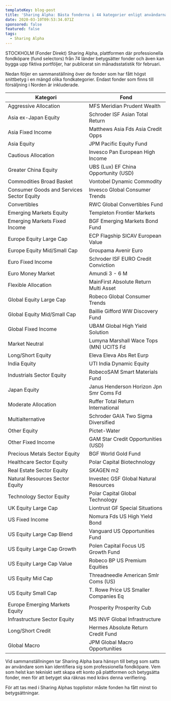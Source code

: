 ```yaml
---
templateKey: blog-post
title: 'Sharing Alpha: Bästa fonderna i 44 kategorier enligt användarna'
date: 2020-03-10T09:53:34.071Z
sponsored: false
featured: false
tags:
  - Sharing Alpha
---
```

STOCKHOLM (Fonder Direkt) Sharing Alpha, plattformen där professionella fondköpare (fund selectors) från 74 länder betygsätter fonder och även kan bygga upp fiktiva portföljer, har publicerat sin månadsstatistik för februari.

Nedan följer en sammanställning över de fonder som har fått högst snittbetyg i en mängd olika fondkategorier. Endast fonder som finns till försäljning i Norden är inkluderade.

<!--StartFragment-->

| **Kategori**                              | **Fond**                                |
| ----------------------------------------- | --------------------------------------- |
| Aggressive Allocation                     | MFS Meridian Prudent Wealth             |
| Asia ex-Japan Equity                      | Schroder ISF Asian Total Return         |
| Asia Fixed Income                         | Matthews Asia Fds Asia Credit Opps      |
| Asia Equity                               | JPM Pacific Equity Fund                 |
| Cautious Allocation                       | Invesco Pan European High Income        |
| Greater China Equity                      | UBS (Lux) EF China Opportunity (USD)    |
| Commodities Broad Basket                  | Vontobel Dynamic Commodity              |
| Consumer Goods and Services Sector Equity | Invesco Global Consumer Trends          |
| Convertibles                              | RWC Global Convertibles Fund            |
| Emerging Markets Equity                   | Templeton Frontier Markets              |
| Emerging Markets Fixed Income             | BGF Emerging Markets Bond Fund          |
| Europe Equity Large Cap                   | ECP Flagship SICAV European Value       |
| Europe Equity Mid/Small Cap               | Groupama Avenir Euro                    |
| Euro Fixed Income                         | Schroder ISF EURO Credit Conviction     |
| Euro Money Market                         | Amundi 3 - 6 M                          |
| Flexible Allocation                       | MainFirst Absolute Return Multi Asset   |
| Global Equity Large Cap                   | Robeco Global Consumer Trends           |
| Global Equity Mid/Small Cap               | Baillie Gifford WW Discovery Fund       |
| Global Fixed Income                       | UBAM Global High Yield Solution         |
| Market Neutral                            | Lumyna Marshall Wace Tops (MN) UCITS Fd |
| Long/Short Equity                         | Eleva Eleva Abs Ret Eurp                |
| India Equity                              | UTI India Dynamic Equity                |
| Industrials Sector Equity                 | RobecoSAM Smart Materials Fund          |
| Japan Equity                              | Janus Henderson Horizon Jpn Smr Coms Fd |
| Moderate Allocation                       | Ruffer Total Return International       |
| Multialternative                          | Schroder GAIA Two Sigma Diversified     |
| Other Equity                              | Pictet-Water                            |
| Other Fixed Income                        | GAM Star Credit Opportunities (USD)     |
| Precious Metals Sector Equity             | BGF World Gold Fund                     |
| Healthcare Sector Equity                  | Polar Capital Biotechnology             |
| Real Estate Sector Equity                 | SKAGEN m2                               |
| Natural Resources Sector Equity           | Investec GSF Global Natural Resources   |
| Technology Sector Equity                  | Polar Capital Global Technology         |
| UK Equity Large Cap                       | Liontrust GF Special Situations         |
| US Fixed Income                           | Nomura Fds US High Yield Bond           |
| US Equity Large Cap Blend                 | Vanguard US Opportunities Fund          |
| US Equity Large Cap Growth                | Polen Capital Focus US Growth Fund      |
| US Equity Large Cap Value                 | Robeco BP US Premium Equities           |
| US Equity Mid Cap                         | Threadneedle American Smlr Coms (US)    |
| US Equity Small Cap                       | T. Rowe Price US Smaller Companies Eq   |
| Europe Emerging Markets Equity            | Prosperity Prosperity Cub               |
| Infrastructure Sector Equity              | MS INVF Global Infrastructure           |
| Long/Short Credit                         | Hermes Absolute Return Credit Fund      |
| Global Macro                              | JPM Global Macro Opportunities          |

<!--EndFragment-->

Vid sammanställningen tar Sharing Alpha bara hänsyn till betyg som satts av användare som kan identifiera sig som professionella fondköpare. Vem som helst kan tekniskt sett skapa ett konto på plattformen och betygsätta fonder, men för att betyget ska räknas med krävs denna verifiering.

För att tas med i Sharing Alphas topplistor måste fonden ha fått minst tio betygsättningar.
